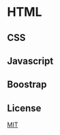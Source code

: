# HTML

## CSS

## Javascript

## Boostrap

## License

[MIT](https://choosealicense.com/licenses/mit/)